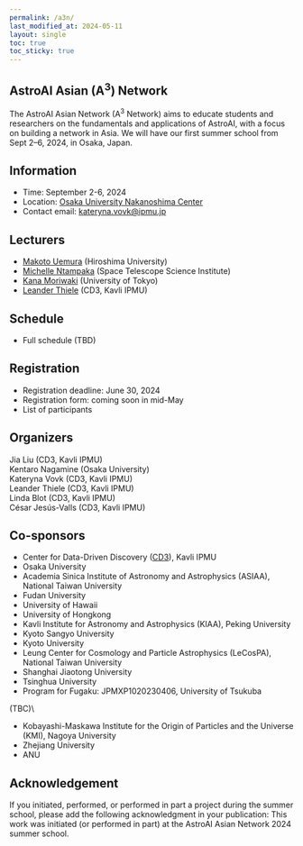 ```yaml
---
permalink: /a3n/
last_modified_at: 2024-05-11
layout: single
toc: true
toc_sticky: true
---
```


<!--- ![banner](/images/banner.png) --->
## AstroAI Asian (A<sup>3</sup>) Network
The AstroAI Asian Network (A<sup>3</sup> Network) aims to educate students and researchers on the fundamentals and applications of AstroAI, with a focus on building a network in Asia. We will have our first summer school from Sept 2–6, 2024, in Osaka, Japan. 

## Information

* Time: September 2-6, 2024
* Location: [Osaka University Nakanoshima Center](https://www.onc.osaka-u.ac.jp/)
* Contact email: kateryna.vovk@ipmu.jp
<!--- * Slack and Zoom: please find the info in the announcement email --->

## Lecturers

* [Makoto Uemura](https://home.hiroshima-u.ac.jp/uemuram/) (Hiroshima University)
* [Michelle Ntampaka](https://www.stsci.edu/~mntampaka/) (Space Telescope Science Institute)
* [Kana Moriwaki](https://www-utap.phys.s.u-tokyo.ac.jp/~moriwaki/) (University of Tokyo)
* [Leander Thiele](https://leanderthiele.github.io/) (CD3, Kavli IPMU)

## Schedule

* Full schedule (TBD)

## Registration

* Registration deadline: June 30, 2024
* Registration form: coming soon in mid-May
  <!---[link](https://forms.gle/q4cDHbmq1tfeUw7a9)--->
* List of participants

## Organizers

Jia Liu (CD3, Kavli IPMU)\
Kentaro Nagamine (Osaka University)\
Kateryna Vovk (CD3, Kavli IPMU)\
Leander Thiele (CD3, Kavli IPMU)\
Linda Blot (CD3, Kavli IPMU)\
César Jesús-Valls (CD3, Kavli IPMU)

## Co-sponsors

* Center for Data-Driven Discovery ([CD3](https://cd3.ipmu.jp/)), Kavli IPMU
* Osaka University
* Academia Sinica Institute of Astronomy and Astrophysics (ASIAA), National Taiwan University
* Fudan University
* University of Hawaii
* University of Hongkong
* Kavli Institute for Astronomy and Astrophysics (KIAA), Peking University
* Kyoto Sangyo University
* Kyoto University
* Leung Center for Cosmology and Particle Astrophysics (LeCosPA), National Taiwan University
* Shanghai Jiaotong University 
* Tsinghua University
* Program for Fugaku: JPMXP1020230406, University of Tsukuba

(TBC)\
* Kobayashi-Maskawa Institute for the Origin of Particles and the Universe (KMI), Nagoya University
* Zhejiang University
* ANU

## Acknowledgement

If you initiated, performed, or performed in part a project during the summer school, please add the following acknowledgment in your publication: This work was initiated (or performed in part) at the AstroAI Asian Network 2024 summer school.
